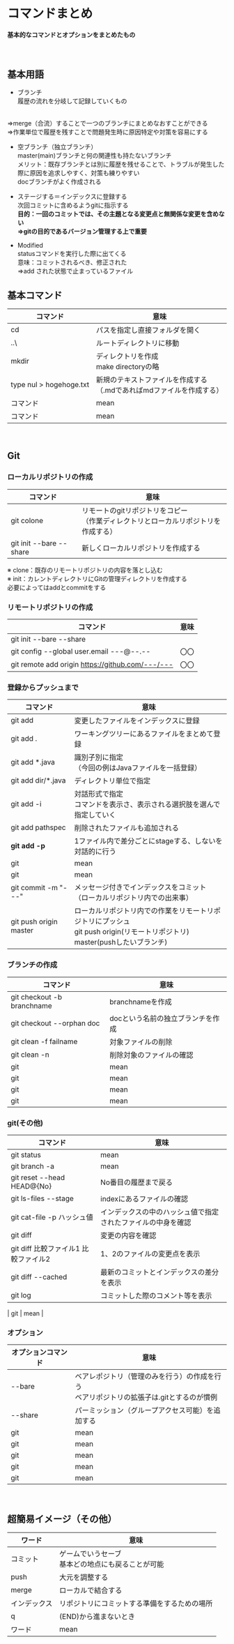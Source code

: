 # コマンドまとめ

#### 基本的なコマンドとオプションをまとめたもの
<br>

## 基本用語

- ブランチ<br>
履歴の流れを分岐して記録していくもの
<br>
⇒merge（合流）することで一つのブランチにまとめなおすことができる
<br>
⇒作業単位で履歴を残すことで問題発生時に原因特定や対策を容易にする

- 空ブランチ（独立ブランチ）<br>
master(main)ブランチと何の関連性も持たないブランチ<br>
メリット：既存ブランチとは別に履歴を残せることで、トラブルが発生した際に原因を追求しやすく、対策も練りやすい<br>
docブランチがよく作成される

- ステージする＝インデックスに登録する<br>
次回コミットに含めるようgitに指示する<br>
__**目的：一回のコミットでは、その主題となる変更点と無関係な変更を含めない**__ <br>
__**⇒gitの目的であるバージョン管理する上で重要**__ <br>

- Modified<br>
statusコマンドを実行した際に出てくる<br>
意味：コミットされるべき、修正された<br>
⇒add された状態で止まっているファイル




## 基本コマンド
| コマンド | 意味 |
| ---- | ---- |
| cd | パスを指定し直接フォルダを開く |
| ..\ | ルートディレクトリに移動 |
| mkdir | ディレクトリを作成<br>make directoryの略 |
| type nul > hogehoge.txt | 新規のテキストファイルを作成する<br> （.mdであればmdファイルを作成する） |
| コマンド | mean |
| コマンド | mean |

<br>

## Git

### ローカルリポジトリの作成

| コマンド | 意味 |
| ---- | ---- |
| git colone | リモートのgitリポジトリをコピー<br>（作業ディレクトリとローカルリポジトリを作成する） |
| git init --bare --share | 新しくローカルリポジトリを作成する |


※ clone：既存のリモートリポジトリの内容を落とし込む<br>
※ init：カレントディレクトリにGitの管理ディレクトリを作成する<br>必要によってはaddとcommitをする


### リモートリポジトリの作成

| コマンド | 意味 |
| ---- | ---- |
| git init --bare --share |  |
| git config --global user.email ---@--.-- | 〇〇 |
| git remote add origin https://github.com/---/--- | 〇〇 |


### 登録からプッシュまで

| コマンド | 意味 |
| ---- | ---- |
|  git add | 変更したファイルをインデックスに登録 |
| git add . | ワーキングツリーにあるファイルをまとめて登録 |
| git add *.java | 識別子別に指定<br>（今回の例はJavaファイルを一括登録） |
| git add dir/*.java | ディレクトリ単位で指定 |
| git add -i | 対話形式で指定<br>コマンドを表示さ、表示される選択肢を選んで指定していく |
| git add pathspec | 削除されたファイルも追加される |
| **git add -p**  | 1ファイル内で差分ごとにstageする、しないを対話的に行う |
| git | mean |
| git | mean |
| git commit -m "---" | メッセージ付きでインデックスをコミット<br>（ローカルリポジトリ内での出来事） |
| git push origin master | ローカルリポジトリ内での作業をリモートリポジトリにプッシュ<br>git push origin(リモートリポジトリ) master(pushしたいブランチ) |

### ブランチの作成
| コマンド | 意味 |
| ---- | ---- |
| git checkout -b branchname | branchnameを作成 |
| git checkout --orphan doc | docという名前の独立ブランチを作成 |
| git clean -f failname | 対象ファイルの削除 |
| git clean -n | 削除対象のファイルの確認 |
| git | mean |
| git | mean |
| git | mean |
| git | mean |


### git(その他)
| コマンド | 意味 |
| ---- | ---- |
| git status | mean |
| git branch -a | mean |
| git reset --head HEAD@{No} | No番目の履歴まで戻る |
| git ls-files --stage  | indexにあるファイルの確認 |
| git cat-file -p ハッシュ値 | インデックスの中のハッシュ値で指定されたファイルの中身を確認 |
| git diff | 変更の内容を確認 |
| git diff 比較ファイル1 比較ファイル2 | 1、2のファイルの変更点を表示 |
| git diff --cached | 最新のコミットとインデックスの差分を表示 |
| git log | コミットした際のコメント等を表示 |

| git | mean |


### オプション

| オプションコマンド | 意味 |
| ---- | ---- |
| --bare | ベアレポジトリ（管理のみを行う）の作成を行う<br>ベアリポジトリの拡張子は.gitとするのが慣例 |
| --share | パーミッション（グループアクセス可能）を追加する |
| git | mean |
| git | mean |
| git | mean |
| git | mean |
| git | mean |

<br>

## 超簡易イメージ（その他）
| ワード | 意味 |
| ---- | ---- |
| コミット | ゲームでいうセーブ<br>基本どの地点にも戻ることが可能 |
| push | 大元を調整する |
| merge | ローカルで結合する |
| インデックス | リポジトリにコミットする準備をするための場所 |
|  q | (END)から進まないとき |
| ワード | mean |




